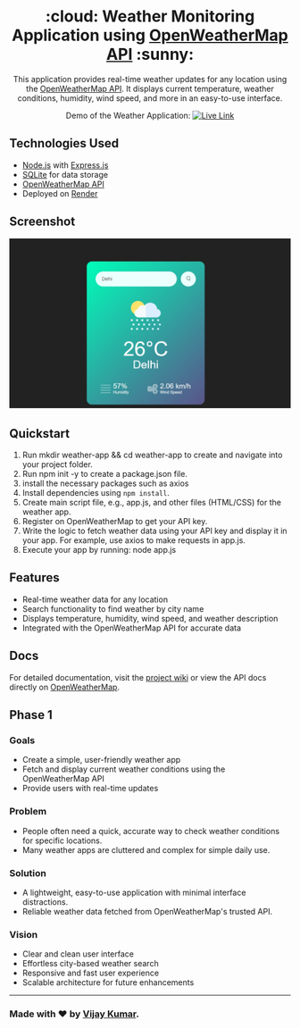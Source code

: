 <h1 align="center">
  :cloud: Weather Monitoring Application using <a href="https://openweathermap.org/api">OpenWeatherMap API</a> :sunny:
</h1>

<p align="center">
  This application provides real-time weather updates for any location using the <a href="https://openweathermap.org/api">OpenWeatherMap API</a>. It displays current temperature, weather conditions, humidity, wind speed, and more in an easy-to-use interface.
</p>
<p align="center">
  Demo of the Weather Application:
  <a href="https://weathernow-0eek.onrender.com">
    <img alt="Live Link" />
  </a>
</p>



## Technologies Used

- [Node.js](https://nodejs.org) with [Express.js](https://expressjs.com)
- [SQLite](https://www.sqlite.org/index.html) for data storage
- [OpenWeatherMap API](https://openweathermap.org/api)
- Deployed on [Render](https://render.com)


## Screenshot

![screenshot](https://github.com/vijay0984567/Weather-App/blob/main/public/images/testimage.jpg)

## Quickstart

1. Run mkdir weather-app && cd weather-app to create and navigate into your project folder.
2. Run npm init -y to create a package.json file.
3. install the necessary packages such as axios
4. Install dependencies using `npm install`.
5. Create main script file, e.g., app.js, and other files (HTML/CSS) for the weather app.
6. Register on OpenWeatherMap to get your API key.
7. Write the logic to fetch weather data using your API key and display it in your app. For example, use axios to make requests in app.js.
8. Execute your app by running: node app.js


## Features

- Real-time weather data for any location
- Search functionality to find weather by city name
- Displays temperature, humidity, wind speed, and weather description
- Integrated with the OpenWeatherMap API for accurate data

## Docs

For detailed documentation, visit the [project wiki](https://github.com/vijay0984567/Weather-App) or view the API docs directly on [OpenWeatherMap](https://openweathermap.org/api).

## Phase 1

### Goals

- Create a simple, user-friendly weather app
- Fetch and display current weather conditions using the OpenWeatherMap API
- Provide users with real-time updates

### Problem

- People often need a quick, accurate way to check weather conditions for specific locations.
- Many weather apps are cluttered and complex for simple daily use.

### Solution

- A lightweight, easy-to-use application with minimal interface distractions.
- Reliable weather data fetched from OpenWeatherMap's trusted API.

### Vision

- Clear and clean user interface
- Effortless city-based weather search
- Responsive and fast user experience
- Scalable architecture for future enhancements

---

### Made with :heart: by [Vijay Kumar](https://github.com/vijay-kumar).
